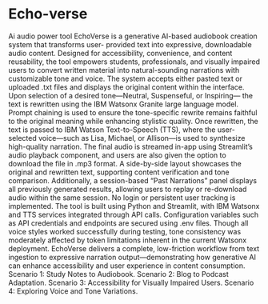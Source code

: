 # Echo-verse
Ai audio power tool
EchoVerse is a generative AI-based audiobook creation system that transforms user- provided text into expressive, downloadable audio content. Designed for accessibility, convenience, and content reusability, the tool empowers students, professionals, and visually impaired users to convert written material into natural-sounding narrations with customizable tone and voice.
The system accepts either pasted text or uploaded .txt files and displays the original content within the interface. Upon selection of a desired tone—Neutral, Suspenseful, or Inspiring— the text is rewritten using the IBM Watsonx Granite large language model. Prompt chaining is used to ensure the tone-specific rewrite remains faithful to the original meaning while enhancing stylistic quality.
Once rewritten, the text is passed to IBM Watson Text-to-Speech (TTS), where the user- selected voice—such as Lisa, Michael, or Allison—is used to synthesize high-quality narration. The final audio is streamed in-app using Streamlit’s audio playback component, and users are also given the option to download the file in .mp3 format.
A side-by-side layout showcases the original and rewritten text, supporting content verification and tone comparison. Additionally, a session-based “Past Narrations” panel displays all previously generated results, allowing users to replay or re-download audio within the same session. No login or persistent user tracking is implemented.
The tool is built using Python and Streamlit, with IBM Watsonx and TTS services integrated through API calls. Configuration variables such as API credentials and endpoints are secured using .env files. Though all voice styles worked successfully during testing, tone consistency was moderately affected by token limitations inherent in the current Watsonx deployment.
EchoVerse delivers a complete, low-friction workflow from text ingestion to expressive narration output—demonstrating how generative AI can enhance accessibility and user experience in content consumption.
Scenario 1: Study Notes to Audiobook.
Scenario 2: Blog to Podcast Adaptation.
Scenario 3: Accessibility for Visually Impaired Users.
Scenario 4: Exploring Voice and Tone Variations.
